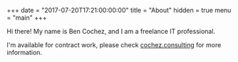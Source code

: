 +++
date = "2017-07-20T17:21:00:00:00"
title = "About"
hidden = true
menu = "main"
+++

Hi there! My name is Ben Cochez, and I am a freelance IT professional.

I'm available for contract work, please check [cochez.consulting](http://cochez.consulting/) for more information.
